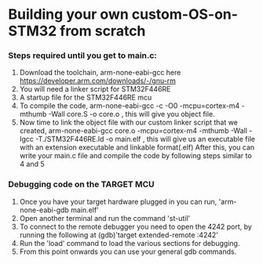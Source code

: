 
# Building your own custom-OS-on-STM32 from scratch

### Steps required until you get to main.c:

1. Download the toolchain, arm-none-eabi-gcc here https://developer.arm.com/downloads/-/gnu-rm 
2. You will need a linker script for STM32F446RE
3. A startup file for the STM32F446RE mcu
4. To compile the code, arm-none-eabi-gcc -c -O0 -mcpu=cortex-m4 -mthumb -Wall core.S -o core.o , this will give you object file.
5. Now time to link the object file with our custom linker script that we created, arm-none-eabi-gcc core.o -mcpu=cortex-m4 -mthumb -Wall -lgcc -T./STM32F446RE.ld -o main.elf , this will give us an executable file with an extension executable and linkable format(.elf)
After this, you can write your main.c file and compile the code by following steps similar to 4 and 5

### Debugging code on the TARGET MCU
1. Once you have your target hardware plugged in you can run, 'arm-none-eabi-gdb main.elf'
2. Open another terminal and run the command 'st-util'
3. To connect to the remote debugger you need to open the 4242 port, by running the following at (gdb)'target extended-remote :4242'
4. Run the 'load' command to load the various sections for debugging.
5. From this point onwards you can use your general gdb commands.
